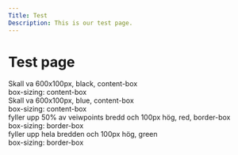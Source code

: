 ```yaml
---
Title: Test
Description: This is our test page.
---
```


Test page
==========================

<div class="first_box"> Skall va 600x100px, black, content-box <br> box-sizing: content-box</div>
<div class="second_box"> Skall va 600x100px, blue, content-box <br> box-sizing: content-box</div>
<div class="third_box"> fyller upp 50% av veiwpoints bredd och 100px hög, red, border-box <br> box-sizing: border-box</div>
<div class="fourth_box"> fyller upp hela bredden och 100px hög, green <br> box-sizing: border-box</div>
